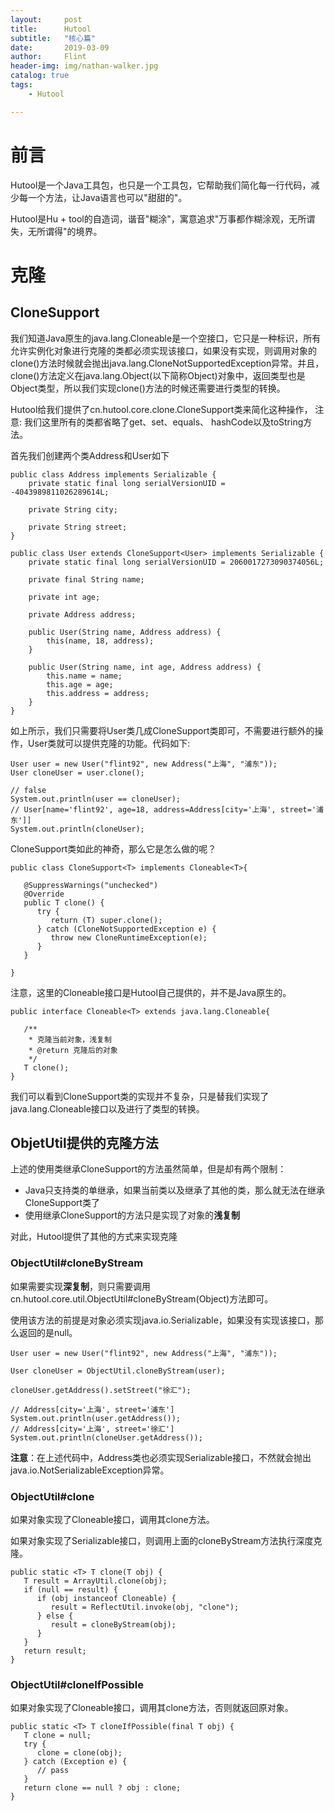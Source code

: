 ```yaml
---
layout:     post
title:      Hutool
subtitle:   "核心篇"
date:       2019-03-09
author:     Flint
header-img: img/nathan-walker.jpg
catalog: true
tags:
    - Hutool

---
```


# 前言

Hutool是一个Java工具包，也只是一个工具包，它帮助我们简化每一行代码，减少每一个方法，让Java语言也可以"甜甜的"。

Hutool是Hu + tool的自造词，谐音"糊涂"，寓意追求"万事都作糊涂观，无所谓失，无所谓得"的境界。

# 克隆

## CloneSupport

我们知道Java原生的java.lang.Cloneable是一个空接口，它只是一种标识，所有允许实例化对象进行克隆的类都必须实现该接口，如果没有实现，则调用对象的clone()方法时候就会抛出java.lang.CloneNotSupportedException异常。并且，clone()方法定义在java.lang.Object(以下简称Object)对象中，返回类型也是Object类型，所以我们实现clone()方法的时候还需要进行类型的转换。

Hutool给我们提供了cn.hutool.core.clone.CloneSupport类来简化这种操作， 注意: 我们这里所有的类都省略了get、set、equals、 hashCode以及toString方法。

首先我们创建两个类Address和User如下

```
public class Address implements Serializable {
    private static final long serialVersionUID = -4043989811026289614L;

    private String city;

    private String street;
}
```

```
public class User extends CloneSupport<User> implements Serializable {
    private static final long serialVersionUID = 2060017273090374056L;

    private final String name;

    private int age;

    private Address address;

    public User(String name, Address address) {
        this(name, 18, address);
    }

    public User(String name, int age, Address address) {
        this.name = name;
        this.age = age;
        this.address = address;
    }
}
```

如上所示，我们只需要将User类几成CloneSupport类即可，不需要进行额外的操作，User类就可以提供克隆的功能。代码如下:

```
User user = new User("flint92", new Address("上海", "浦东"));
User cloneUser = user.clone();

// false
System.out.println(user == cloneUser);
// User[name='flint92', age=18, address=Address[city='上海', street='浦东']]
System.out.println(cloneUser);
```

CloneSupport类如此的神奇，那么它是怎么做的呢？

```
public class CloneSupport<T> implements Cloneable<T>{
   
   @SuppressWarnings("unchecked")
   @Override
   public T clone() {
      try {
         return (T) super.clone();
      } catch (CloneNotSupportedException e) {
         throw new CloneRuntimeException(e);
      }
   }
   
}
```

注意，这里的Cloneable接口是Hutool自己提供的，并不是Java原生的。

```
public interface Cloneable<T> extends java.lang.Cloneable{
   
   /**
    * 克隆当前对象，浅复制
    * @return 克隆后的对象
    */
   T clone();
}
```

我们可以看到CloneSupport类的实现并不复杂，只是替我们实现了java.lang.Cloneable接口以及进行了类型的转换。

## ObjetUtil提供的克隆方法

上述的使用类继承CloneSupport的方法虽然简单，但是却有两个限制：

- Java只支持类的单继承，如果当前类以及继承了其他的类，那么就无法在继承CloneSupport类了
- 使用继承CloneSupport的方法只是实现了对象的**浅复制**

对此，Hutool提供了其他的方式来实现克隆

### ObjectUtil#cloneByStream

如果需要实现**深复制**，则只需要调用cn.hutool.core.util.ObjectUtil#cloneByStream(Object)方法即可。

使用该方法的前提是对象必须实现java.io.Serializable，如果没有实现该接口，那么返回的是null。

```
User user = new User("flint92", new Address("上海", "浦东"));

User cloneUser = ObjectUtil.cloneByStream(user);

cloneUser.getAddress().setStreet("徐汇");

// Address[city='上海', street='浦东']
System.out.println(user.getAddress());
// Address[city='上海', street='徐汇']
System.out.println(cloneUser.getAddress());
```

**注意**：在上述代码中，Address类也必须实现Serializable接口，不然就会抛出java.io.NotSerializableException异常。

### ObjectUtil#clone

如果对象实现了Cloneable接口，调用其clone方法。

如果对象实现了Serializable接口，则调用上面的cloneByStream方法执行深度克隆。

```
public static <T> T clone(T obj) {
   T result = ArrayUtil.clone(obj);
   if (null == result) {
      if (obj instanceof Cloneable) {
         result = ReflectUtil.invoke(obj, "clone");
      } else {
         result = cloneByStream(obj);
      }
   }
   return result;
}
```

### ObjectUtil#cloneIfPossible

如果对象实现了Cloneable接口，调用其clone方法，否则就返回原对象。

```
public static <T> T cloneIfPossible(final T obj) {
   T clone = null;
   try {
      clone = clone(obj);
   } catch (Exception e) {
      // pass
   }
   return clone == null ? obj : clone;
}
```

